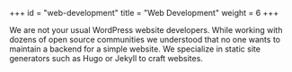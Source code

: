 +++
id = "web-development"
title = "Web Development"
weight = 6
+++

We are not your usual WordPress website developers. While working with dozens of open source communities we understood that no one wants to maintain a backend for a simple website. We specialize in static site generators such as Hugo or Jekyll to craft websites.